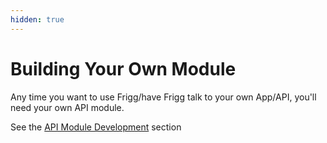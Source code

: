 ```yaml
---
hidden: true
---
```


# Building Your Own Module

Any time you want to use Frigg/have Frigg talk to your own App/API, you'll need your own API module.

See the [API Module Development](broken-reference) section
